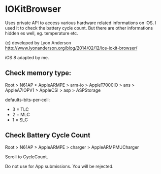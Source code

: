 IOKitBrowser
============

Uses private API to access various hardware related informations on iOS.
I used it to check the battery cycle count. But there are other informations hidden es well, eg. temperature etc.

(c) developed by Lyon Anderson
http://www.lyonanderson.org/blog/2014/02/12/ios-iokit-browser/

iOS 8 adapted by me.      

## Check memory type:                                                                                  

Root > N61AP > AppleARMPE > arm-io > AppleT7000IO > ans > AppleA7IOPV1 > AppleCSI > asp > ASPStorage

defaults-bits-per-cell:
* 3 = TLC
* 2 = MLC
* 1 = SLC                                                                               

## Check Battery Cycle Count

Root > N61AP > AppleARMPE > charger > AppleARMPMUCharger

Scroll to CycleCount.


Do not use for App submissions. You will be rejected.
